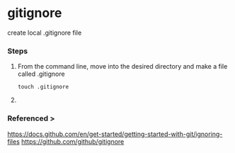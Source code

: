 # gitignore
create local .gitignore file

### Steps
1. From the command line,  move into the  desired directory and make a file called .gitignore

     `touch .gitignore`

2.  


### Referenced >
https://docs.github.com/en/get-started/getting-started-with-git/ignoring-files
https://github.com/github/gitignore
